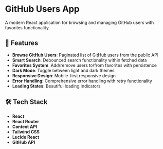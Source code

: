 # GitHub Users App

A modern React application for browsing and managing GitHub users with favorites functionality.

## 🚀 Features

- **Browse GitHub Users**: Paginated list of GitHub users from the public API
- **Smart Search**: Debounced search functionality within fetched data
- **Favorites System**: Add/remove users to/from favorites with persistence
- **Dark Mode**: Toggle between light and dark themes
- **Responsive Design**: Mobile-first responsive design
- **Error Handling**: Comprehensive error handling with retry functionality
- **Loading States**: Beautiful loading indicators

## 🛠 Tech Stack

- **React**
- **React Router**
- **Context API**
- **Tailwind CSS**
- **Lucide React**
- **GitHub API**
